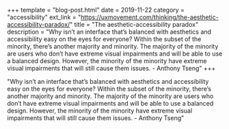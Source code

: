 +++
template = "blog-post.html"
date = 2019-11-22
category = "accessibility"
ext_link = "https://uxmovement.com/thinking/the-aesthetic-accessibility-paradox/"
title = "The aesthetic-accessibility paradox"
description = "Why isn’t an interface that’s balanced with aesthetics and accessibility easy on the eyes for everyone? Within the subset of the minority, there’s another majority and minority. The majority of the minority are users who don’t have extreme visual impairments and will be able to use a balanced design. However, the minority of the minority have extreme visual impairments that will still cause them issues. - Anthony Tseng" 
+++

"Why isn’t an interface that’s balanced with aesthetics and accessibility easy on the eyes for everyone? Within the subset of the minority, there’s another majority and minority. The majority of the minority are users who don’t have extreme visual impairments and will be able to use a balanced design. However, the minority of the minority have extreme visual impairments that will still cause them issues. - Anthony Tseng"